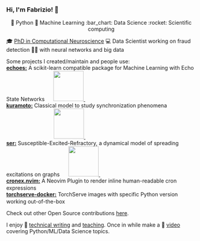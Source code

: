 ### Hi, I'm Fabrizio! 👋
<!--
[![Typing SVG](https://readme-typing-svg.herokuapp.com?font=roboto&size=18&duration=10000&color=dd9666&vCenter=true&width=900&height=20&lines=Data+Scientist,+avid+Pythonista+and+Open+Source+Advocate.+Welcome!)](https://git.io/typing-svg)
-->
<p align="center">
🐍 Python 🤖 Machine Learning :bar_chart: Data Science :rocket: Scientific computing 
</p>

🎓 [PhD in Computational Neuroscience](https://fabridamicelli.github.io/research.html) :computer: Data Scientist working on fraud detection 🕵🏽 with neural networks and big data

Some projects I created/maintain and people use:  
[**echoes:**](https://github.com/fabridamicelli/echoes) A scikit-learn compatible package for Machine Learning with Echo State Networks &nbsp;&nbsp;&nbsp;&nbsp;
<a href="https://pepy.tech/project/echoes"><img src="https://static.pepy.tech/badge/echoes" width="80">
<a href="https://pepy.tech/project/echoes"><img src="https://static.pepy.tech/badge/echoes/month" height="16">  
[**kuramoto:**](https://github.com/fabridamicelli/kuramoto) Classical model to study synchronization phenomena &nbsp; &nbsp; &nbsp; &nbsp; &nbsp; &nbsp; &nbsp; &nbsp; &nbsp; &nbsp; &nbsp; &nbsp; &nbsp; &nbsp; &nbsp; &nbsp; &nbsp; &nbsp; &nbsp; &nbsp; &nbsp; &nbsp; &nbsp;&nbsp;&nbsp;&nbsp;&nbsp;
<a href="https://pepy.tech/project/kuramoto"><img src="https://static.pepy.tech/badge/kuramoto" width="80">
<a href="https://pepy.tech/project/kuramoto"><img src="https://static.pepy.tech/badge/kuramoto/month" height="16">  
[**ser:**](https://github.com/fabridamicelli/ser) Susceptible-Excited-Refractory, a dynamical model of spreading excitations on graphs &nbsp;&nbsp;&nbsp;&nbsp;
<a href="https://pepy.tech/project/ser"><img src="https://static.pepy.tech/badge/ser" width="80">
<a href="https://pepy.tech/project/ser"><img src="https://static.pepy.tech/badge/ser/month" height="16"><br>
[**cronex.nvim:**](https://github.com/fabridamicelli/cronex.nvim) A Neovim Plugin to render inline human-readable cron expressions &nbsp; &nbsp; &nbsp;&nbsp; &nbsp;&nbsp; &nbsp; &nbsp;&nbsp; &nbsp; &nbsp;&nbsp;
<img src="https://img.shields.io/badge/downloads/month-1075-blue" height="16"><br>
[**torchserve-docker:**](https://github.com/fabridamicelli/torchserve-docker) TorchServe images with specific Python version working out-of-the-box &nbsp;
<img src="https://img.shields.io/docker/pulls/fabridamicelli/torchserve.svg" height="16">  

Check out other Open Source contributions [here](https://fabridamicelli.github.io/code.html).

I enjoy 📝 [technical writing](https://fabridamicelli.github.io/blog.html) and [teaching](https://fabridamicelli.github.io/python-course). Once in while make a :movie_camera: [video](https://www.youtube.com/channel/UCSsoI6LfalZggiLtjQMhSyg) covering Python/ML/Data Science topics.
<!--
<p align="center">
  <img src="https://github-readme-stats.vercel.app/api/top-langs?username=fabridamicelli&hide=Jupyter%20Notebook,liquid,html,scss,stylus,blade,css,objective-c,batchfile,dockerfile,javascript&show_icons=true&layout=compact&hide_title=true" alt="Top languages">
</p>
-->